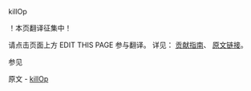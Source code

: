  killOp

 ！本页翻译征集中！

请点击页面上方 EDIT THIS PAGE 参与翻译。
详见：
[贡献指南]( https://github.com/JinMuInfo/MongoDB-Manual-zh/blob/master/CONTRIBUTING.md )、
[原文链接](  https://docs.mongodb.com/manual/reference/command/killOp/  )。

 参见

原文 - [killOp]( https://docs.mongodb.com/manual/reference/command/killOp/ )

